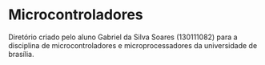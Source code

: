 # Microcontroladores
Diretório criado pelo aluno Gabriel da Silva Soares (130111082) para a disciplina de microcontroladores e microprocessadores da universidade de brasília.
